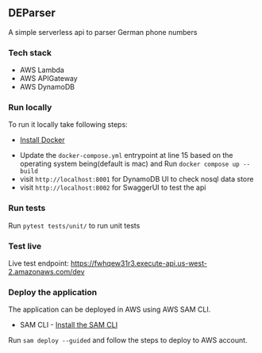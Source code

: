 ## DEParser

A simple serverless api to parser German phone numbers

### Tech stack
- AWS Lambda
- AWS APIGateway
- AWS DynamoDB

### Run locally

To run it locally take following steps:
* [Install Docker](https://www.docker.com/products/docker-desktop/)

- Update the `docker-compose.yml` entrypoint at line 15 based on the operating system being(default is mac) and Run `docker compose up --build`
- visit `http://localhost:8001` for DynamoDB UI to check nosql data store
- visit `http://localhost:8002` for SwaggerUI to test the api

### Run tests

Run `pytest tests/unit/` to run unit tests

### Test live

Live test endpoint: https://fwhqew31r3.execute-api.us-west-2.amazonaws.com/dev

### Deploy the application

The application can be deployed in AWS using AWS SAM CLI.

* SAM CLI - [Install the SAM CLI](https://docs.aws.amazon.com/serverless-application-model/latest/developerguide/serverless-sam-cli-install.html)

Run `sam deploy --guided` and follow the steps to deploy to AWS account.